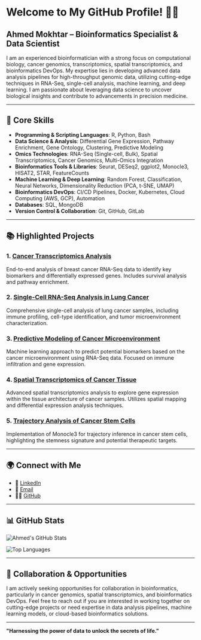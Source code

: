 # Welcome to My GitHub Profile! 👨‍🔬
## **Ahmed Mokhtar** – Bioinformatics Specialist & Data Scientist

I am an experienced bioinformatician with a strong focus on computational biology, cancer genomics, transcriptomics, spatial transcriptomics, and bioinformatics DevOps. My expertise lies in developing advanced data analysis pipelines for high-throughput genomic data, utilizing cutting-edge techniques in RNA-Seq, single-cell analysis, machine learning, and deep learning. I am passionate about leveraging data science to uncover biological insights and contribute to advancements in precision medicine.

---

## 🔧 **Core Skills**

- **Programming & Scripting Languages**: R, Python, Bash
- **Data Science & Analysis**: Differential Gene Expression, Pathway Enrichment, Gene Ontology, Clustering, Predictive Modeling
- **Omics Technologies**: RNA-Seq (Single-cell, Bulk), Spatial Transcriptomics, Cancer Genomics, Multi-Omics Integration
- **Bioinformatics Tools & Libraries**: Seurat, DESeq2, ggplot2, Monocle3, HISAT2, STAR, FeatureCounts
- **Machine Learning & Deep Learning**: Random Forest, Classification, Neural Networks, Dimensionality Reduction (PCA, t-SNE, UMAP)
- **Bioinformatics DevOps**: CI/CD Pipelines, Docker, Kubernetes, Cloud Computing (AWS, GCP), Automation
- **Databases**: SQL, MongoDB
- **Version Control & Collaboration**: Git, GitHub, GitLab

---

## 📚 **Highlighted Projects**

### 1. [**Cancer Transcriptomics Analysis**](https://github.com/mokhtar200/Breast-Cancer-Transcriptomics-Analysis)
End-to-end analysis of breast cancer RNA-Seq data to identify key biomarkers and differentially expressed genes. Includes survival analysis and pathway enrichment.

### 2. [**Single-Cell RNA-Seq Analysis in Lung Cancer**](https://github.com/mokhtar200/Lung-Cancer-Single-Cell-Transcriptomics-Analysis)
Comprehensive single-cell analysis of lung cancer samples, including immune profiling, cell-type identification, and tumor microenvironment characterization.

### 3. [**Predictive Modeling of Cancer Microenvironment**](https://github.com/mokhtar200/Predictive-Modeling-to-Identify-Potential-Biomarkers-for-Breast-Cancer-Microenvironment)
Machine learning approach to predict potential biomarkers based on the cancer microenvironment using RNA-Seq data. Focused on immune infiltration and gene expression.

### 4. [**Spatial Transcriptomics of Cancer Tissue**](https://github.com/mokhtar200/Spatial-Transcriptomics-Cancer-Tissue)
Advanced spatial transcriptomics analysis to explore gene expression within the tissue architecture of cancer samples. Utilizes spatial mapping and differential expression analysis techniques.

### 5. [**Trajectory Analysis of Cancer Stem Cells**](https://github.com/mokhtar200/Cancer-Stem-Cells-Trajectory-Inference-and-Pseudotime-Analysis)
Implementation of Monocle3 for trajectory inference in cancer stem cells, highlighting the stemness signature and potential therapeutic targets.

---

## 🌍 **Connect with Me**

- 🔗 [LinkedIn](https://www.linkedin.com/in/ahmedmokhtar94)
- 📧 [Email](mailto:your-email@example.com)
- 🧑‍💻 [GitHub](https://github.com/mokhtar200)

---

## 📊 **GitHub Stats**

![Ahmed's GitHub Stats](https://github-readme-stats.vercel.app/api?username=mokhtar200&show_icons=true&theme=merko)

![Top Languages](https://github-readme-stats.vercel.app/api/top-langs/?username=mokhtar200&layout=compact&theme=merko)

---

## 💼 **Collaboration & Opportunities**

I am actively seeking opportunities for collaboration in bioinformatics, particularly in cancer genomics, spatial transcriptomics, and bioinformatics DevOps. Feel free to reach out if you are interested in working together on cutting-edge projects or need expertise in data analysis pipelines, machine learning models, or cloud-based bioinformatics solutions.

---

**"Harnessing the power of data to unlock the secrets of life."**
